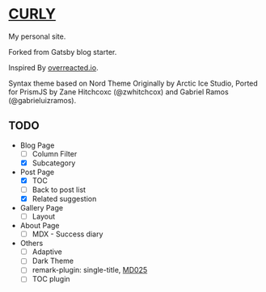 # [CURLY](https://curlywater.netlify.app/)

My personal site.

Forked from Gatsby blog starter.

Inspired By [overreacted.io](https://github.com/gaearon/overreacted.io).

Syntax theme based on Nord Theme Originally by Arctic Ice Studio, Ported for PrismJS by Zane Hitchcoxc (@zwhitchcox) and Gabriel Ramos (@gabrieluizramos).

## TODO

- Blog Page
  - [ ] Column Filter
  - [x] Subcategory
- Post Page
  - [x] TOC
  - [ ] Back to post list
  - [x] Related suggestion
- Gallery Page
  - [ ] Layout
- About Page
  - [ ] MDX - Success diary
- Others
  - [ ] Adaptive
  - [ ] Dark Theme
  - [ ] remark-plugin: single-title, [MD025](https://github.com/DavidAnson/markdownlint/blob/v0.20.3/doc/Rules.md#md025---multiple-top-level-headings-in-the-same-document)
  - [ ] TOC plugin
